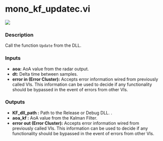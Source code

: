 # mono_kf_updatec.vi
<p class="img_container">
<img class="lg_img" src="https://github.com/monoDriveIO/documentation/raw/master/WikiPhotos/LV_client/shared_libraries/mono__kf__updatec.png" 
  />
</p>

### Description 
Call the function `Update` from the DLL.

### Inputs
- **aoa:** AoA value from the radar output.
- **dt:** Delta time between samples.
- **error in (Error Cluster):** Accepts error information wired from previously called VIs. This information can be used to decide if any functionality should be bypassed in the event of errors from other VIs.


### Outputs
- **KF_dll_path :** Path to the Release or Debug DLL. .
- **aoa_kf :** AoA value from the Kalman Filter.
- **error out (Error Cluster):** Accepts error information wired from previously called VIs. This information can be used to decide if any functionality should be bypassed in the event of errors from other VIs.

<p>&nbsp;</p>